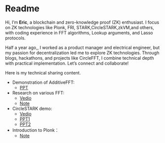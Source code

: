 # Readme
Hi, I’m **Eric**, a blockchain and zero-knowledge proof (ZK) enthusiast. I focus on ZK technologies like Plonk, FRI, STARK,CircleSTARK,zkVM,and others, with coding experience in FFT algorithms, Lookup arguments, and Lasso protocols. <br>

Half a year ago,, I worked as a product manager and electrical engineer, but my passion for decentralization led me to explore ZK technologies. Through blogs, hackathons, and projects like CircleFFT, I combine technical depth with practical implementation. Let’s connect and collaborate!<br>

Here is my technical sharing content.<br>

- Demonstration of AdditiveFFT:
  - [PPT](https://drive.google.com/file/d/16GSQZITFmPV-_1JuU-1KR2y6OlmEw7aD/view?usp=drive_link)
- Research on various FFT:
  - [Vedio](https://youtu.be/MHYRgMKv4MU)
  - [Note](https://hackmd.io/@Dt_nNFZZRDmdFriUTBb_gw/Hkqz0Wg9yl)
- CircleSTARK demo:
  - [Vedio](https://www.youtube.com/watch?v=ur3c4mIi1Jc&list=PLbQFt1T_44DylxPQWM1OgVRlbyriKeXqk)
  - [PPT1](https://drive.google.com/file/d/10CnlRpissoUj7GF-wwHaEcQLN7vb4VqC/view?usp=sharing)
  - [PPT2](https://drive.google.com/file/d/1a_xzPu0iIaKNC9nt6kp7R5v2PYXwOnnS/view)
- Introduction to Plonk：
  - [Note](https://hackmd.io/@Dt_nNFZZRDmdFriUTBb_gw/Skd5EsouR)
